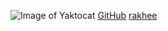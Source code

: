 ![Image of Yaktocat](https://octodex.github.com/images/yaktocat.png)
[GitHub](https://github.com/)
[rakhee](https://github.com/)
